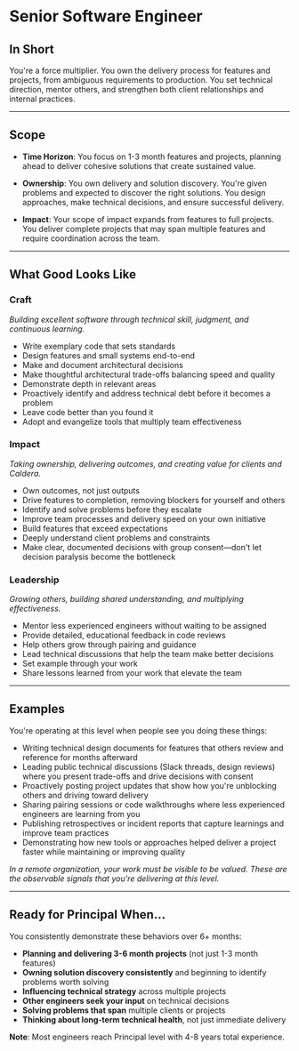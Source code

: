 # Senior Software Engineer

## In Short

You're a force multiplier. You own the delivery process for features and projects, from ambiguous requirements to production. You set technical direction, mentor others, and strengthen both client relationships and internal practices.

---

## Scope

- **Time Horizon**: You focus on 1-3 month features and projects, planning ahead to deliver cohesive solutions that create sustained value.

- **Ownership**: You own delivery and solution discovery. You're given problems and expected to discover the right solutions. You design approaches, make technical decisions, and ensure successful delivery.

- **Impact**: Your scope of impact expands from features to full projects. You deliver complete projects that may span multiple features and require coordination across the team.

---

## What Good Looks Like

### Craft
*Building excellent software through technical skill, judgment, and continuous learning.*

- Write exemplary code that sets standards
- Design features and small systems end-to-end
- Make and document architectural decisions
- Make thoughtful architectural trade-offs balancing speed and quality
- Demonstrate depth in relevant areas
- Proactively identify and address technical debt before it becomes a problem
- Leave code better than you found it
- Adopt and evangelize tools that multiply team effectiveness

### Impact
*Taking ownership, delivering outcomes, and creating value for clients and Caldera.*

- Own outcomes, not just outputs
- Drive features to completion, removing blockers for yourself and others
- Identify and solve problems before they escalate
- Improve team processes and delivery speed on your own initiative
- Build features that exceed expectations
- Deeply understand client problems and constraints
- Make clear, documented decisions with group consent—don't let decision paralysis become the bottleneck

### Leadership
*Growing others, building shared understanding, and multiplying effectiveness.*

- Mentor less experienced engineers without waiting to be assigned
- Provide detailed, educational feedback in code reviews
- Help others grow through pairing and guidance
- Lead technical discussions that help the team make better decisions
- Set example through your work
- Share lessons learned from your work that elevate the team

---

## Examples

You're operating at this level when people see you doing these things:

- Writing technical design documents for features that others review and reference for months afterward
- Leading public technical discussions (Slack threads, design reviews) where you present trade-offs and drive decisions with consent
- Proactively posting project updates that show how you're unblocking others and driving toward delivery
- Sharing pairing sessions or code walkthroughs where less experienced engineers are learning from you
- Publishing retrospectives or incident reports that capture learnings and improve team practices
- Demonstrating how new tools or approaches helped deliver a project faster while maintaining or improving quality

*In a remote organization, your work must be visible to be valued. These are the observable signals that you're delivering at this level.*

---

## Ready for Principal When...

You consistently demonstrate these behaviors over 6+ months:

- **Planning and delivering 3-6 month projects** (not just 1-3 month features)
- **Owning solution discovery consistently** and beginning to identify problems worth solving
- **Influencing technical strategy** across multiple projects
- **Other engineers seek your input** on technical decisions
- **Solving problems that span** multiple clients or projects
- **Thinking about long-term technical health**, not just immediate delivery

**Note**: Most engineers reach Principal level with 4-8 years total experience.


